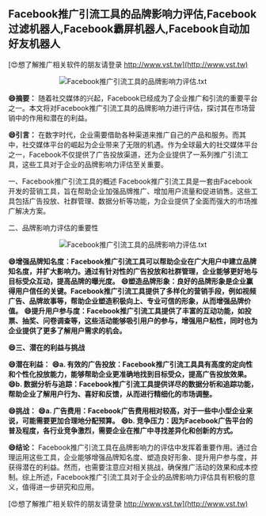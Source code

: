 ## **Facebook推广引流工具的品牌影响力评估,Facebook过滤机器人,Facebook霸屏机器人,Facebook自动加好友机器人**

[😍想了解推广相关软件的朋友请登录 http://www.vst.tw](http://www.vst.tw)

 <center><img src="https://vst.tw/MP4/tuiguang/png/4.png" alt="Facebook推广引流工具的品牌影响力评估.txt"></center>

**😄摘要：**
随着社交媒体的兴起，Facebook已经成为了企业推广和引流的重要平台之一。本文将对Facebook推广引流工具的品牌影响力进行评估，探讨其在市场营销中的作用和潜在的利益。

**😄引言：**
在数字时代，企业需要借助各种渠道来推广自己的产品和服务。而其中，社交媒体平台的崛起为企业带来了无限的机遇。作为全球最大的社交媒体平台之一，Facebook不仅提供了广告投放渠道，还为企业提供了一系列推广引流工具，这些工具对于企业的品牌影响力评估至关重要。

一、Facebook推广引流工具的概述
Facebook推广引流工具是一套由Facebook开发的营销工具，旨在帮助企业加强品牌推广、增加用户流量和促进销售。这些工具包括广告投放、社群管理、数据分析等功能，为企业提供了全面而强大的市场推广解决方案。

二、品牌影响力评估的重要性

 <center><img src="https://vst.tw/MP4/tuiguang/png/1.png" alt="Facebook推广引流工具的品牌影响力评估.txt"></center>

**😄增强品牌知名度：Facebook推广引流工具可以帮助企业在广大用户中建立品牌知名度，并扩大影响力。通过有针对性的广告投放和社群管理，企业能够更好地与目标受众互动，提高品牌的曝光度。**
**😄塑造品牌形象：良好的品牌形象是企业赢得用户信任的关键。Facebook推广引流工具提供了多样化的营销手段，例如视频广告、品牌故事等，帮助企业塑造积极向上、专业可信的形象，从而增强品牌价值。**
**😄提升用户参与度：Facebook推广引流工具提供了丰富的互动功能，如投票、抽奖、问卷调查等，这些活动能够吸引用户的参与，增强用户粘性，同时也为企业提供了更多了解用户需求的机会。**

**😄三、潜在的利益与挑战**

**😄潜在利益：**
**😄a. 有效的广告投放：Facebook推广引流工具具有高度的定向性和个性化投放能力，能够帮助企业更准确地找到目标受众，提高广告投放效果。**
**😄b. 数据分析与追踪：Facebook推广引流工具提供详尽的数据分析和追踪功能，帮助企业了解用户行为、喜好和反馈，从而进行精细化的市场调整。**

**😄挑战：**
**😄a. 广告费用：Facebook广告费用相对较高，对于一些中小型企业来说，可能需要更加合理地分配预算。**
**😄b. 竞争压力：因为Facebook广告平台的普及程度，各行业竞争激烈，需要企业在推广中寻找差异化和创新的方式。**

**😄结论：**
Facebook推广引流工具在品牌影响力的评估中发挥着重要作用。通过合理运用这些工具，企业能够增强品牌知名度、塑造良好形象、提升用户参与度，并获得潜在的利益。然而，也需要注意应对相关挑战，确保推广活动的效果和成本控制。综上所述，Facebook推广引流工具对于企业的品牌影响力评估具有积极的意义，值得进一步研究和应用。

[😍想了解推广相关软件的朋友请登录 http://www.vst.tw](http://www.vst.tw)



